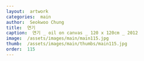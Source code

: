 ```yaml
---
layout:  artwork
categories:  main
author:  Seokwoo Chung
title:  연기
caption:  연기 _ oil on canvas _ 120 x 120cm _ 2012
image:  /assets/images/main/main115.jpg
thumb:  /assets/images/main/thumbs/main115.jpg
order:  115
---
```

